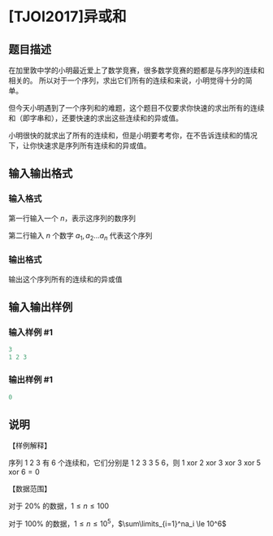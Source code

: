 # [TJOI2017]异或和

## 题目描述

在加里敦中学的小明最近爱上了数学竞赛，很多数学竞赛的题都是与序列的连续和相关的。 所以对于一个序列，求出它们所有的连续和来说，小明觉得十分的简单。

但今天小明遇到了一个序列和的难题，这个题目不仅要求你快速的求出所有的连续和（即字串和），还要快速的求出这些连续和的异或值。

小明很快的就求出了所有的连续和，但是小明要考考你，在不告诉连续和的情况下，让你快速求是序列所有连续和的异或值。

## 输入输出格式

### 输入格式

第一行输入一个 $n$，表示这序列的数序列

第二行输入 $n$ 个数字 $a_1,a_2 ... a_n$ 代表这个序列

### 输出格式

输出这个序列所有的连续和的异或值

## 输入输出样例

### 输入样例 #1

```cpp
3
1 2 3
```


### 输出样例 #1

```cpp
0
```


## 说明

【样例解释】

序列 $1$ $2$ $3$ 有 $6$ 个连续和，它们分别是 $1$ $2$ $3$ $3$ $5$ $6$，则 $1 \text{ xor } 2 \text{ xor } 3 \text{ xor } 3 \text{ xor } 5 \text{ xor } 6 = 0$

【数据范围】

对于 $20\%$ 的数据，$1\le n \le 100$

对于 $100\%$ 的数据，$1\le n \le 10^5$，$\sum\limits_{i=1}^na_i \le 10^6$

